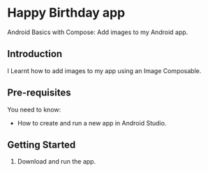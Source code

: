 Happy Birthday app
==============================================

Android Basics with Compose: Add images to my Android app.

Introduction
------------
I Learnt how to add images to my app using an Image Composable.

Pre-requisites
--------------

You need to know:
- How to create and run a new app in Android Studio.

Getting Started
---------------

1. Download and run the app.
